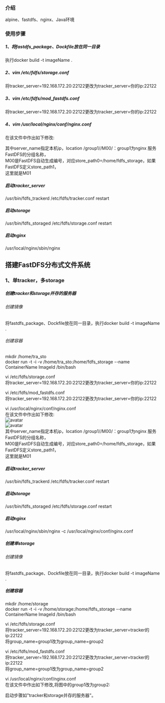 ### 介绍
alpine、fastdfs、nginx、Java环境
### 使用步骤
##### 1、将fastdfs_package、Dockfile放在同一目录
执行docker bulid -t imageName .
##### 2、vim /etc/fdfs/storage.conf
将tracker_server=192.168.172.20:22122更改为tracker_server=你的ip:22122
##### 3、vim /etc/fdfs/mod_fastdfs.conf
将tracker_server=192.168.172.20:22122更改为tracker_server=你的ip:22122
##### 4、vim /usr/local/nginx/conf/nginx.conf
在该文件中作出如下修改:<br />
<!-- ![avatar](https://images2017.cnblogs.com/blog/1107037/201801/1107037-20180106211140565-2088673686.png)<br /> -->
<!-- ![avatar](https://images2017.cnblogs.com/blog/1107037/201712/1107037-20171227211338675-1973886058.png)<br /> -->
其中server_name指定本机ip，location /group1//M00/：group1为nginx 服务FastDFS的分组名称，<br />
M00是FastDFS自动生成编号，对应store_path0=/home/fdfs_storage，如果FastDFS定义store_path1，<br />
这里就是M01
##### 启动tracker_server
/usr/bin/fdfs_trackerd /etc/fdfs/tracker.conf restart
##### 启动storage
/usr/bin/fdfs_storaged /etc/fdfs/storage.conf restart
##### 启动nginx
/usr/local/nginx/sbin/nginx


## 搭建FastDFS分布式文件系统
### 1、单tracker，多storage
##### 创建tracker和storage并存的服务器
###### 创建镜像
将fastdfs_package、Dockfile放在同一目录，执行docker build -t imageName .
###### 创建容器
mkdir /home/tra_sto<br />
docker run -t -i -v /home/tra_sto:/home/fdfs_storage --name ContainerName ImageId /bin/bash<br />

vi /etc/fdfs/storage.conf<br />
将tracker_server=192.168.172.20:22122更改为tracker_server=你的ip:22122<br />

vi /etc/fdfs/mod_fastdfs.conf<br />
将tracker_server=192.168.172.20:22122更改为tracker_server=你的ip:22122<br />

vi /usr/local/nginx/conf/nginx.conf<br />
在该文件中作出如下修改:<br />
 ![avatar](https://images2017.cnblogs.com/blog/1107037/201801/1107037-20180106211140565-2088673686.png)<br />
 ![avatar](https://images2017.cnblogs.com/blog/1107037/201712/1107037-20171227211338675-1973886058.png)<br />
其中server_name指定本机ip，location /group1//M00/：group1为nginx 服务FastDFS的分组名称，<br />
M00是FastDFS自动生成编号，对应store_path0=/home/fdfs_storage，如果FastDFS定义store_path1，<br />
这里就是M01<br />
##### 启动tracker_server
/usr/bin/fdfs_trackerd /etc/fdfs/tracker.conf restart
##### 启动storage
/usr/bin/fdfs_storaged /etc/fdfs/storage.conf restart
##### 启动nginx
/usr/local/nginx/sbin/nginx -c /usr/local/nginx/conf/nginx.conf

##### 创建单storage
###### 创建镜像
将fastdfs_package、Dockfile放在同一目录，执行docker build -t imageName .
##### 创建容器
mkdir /home/storage<br />
docker run -t -i -v /home/storage:/home/fdfs_storage --name ContainerName ImageId /bin/bash<br />

vi /etc/fdfs/storage.conf<br />
将tracker_server=192.168.172.20:22122更改为tracker_server=tracker的ip:22122<br />
将group_name=group1改为group_name=group2<br />

vi /etc/fdfs/mod_fastdfs.conf<br />
将tracker_server=192.168.172.20:22122更改为tracker_server=tracker的ip:22122<br />
将group_name=group1改为group_name=group2<br />

vi /usr/local/nginx/conf/nginx.conf<br />
在该文件中作出如下修改,将图中的group1改为group2:<br />
<!-- ![avatar](https://images2017.cnblogs.com/blog/1107037/201801/1107037-20180106211140565-2088673686.png)<br /> -->
<!-- ![avatar](https://images2017.cnblogs.com/blog/1107037/201712/1107037-20171227211338675-1973886058.png)<br /> -->
启动步骤如"tracker和storage并存的服务器"。
